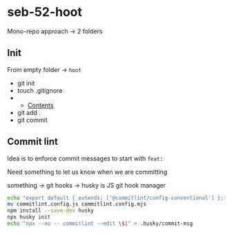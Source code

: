 # seb-52-hoot

Mono-repo approach -> 2 folders

## Init

From empty folder -> `hoot`

- git init
- touch .gitignore
- - [Contents](https://www.toptal.com/developers/gitignore/api/windows,osx,node,visualstudiocode)
- git add .
- git commit

## Commit lint

Idea is to enforce commit messages to start with `feat:`

Need something to let us know when we are committing

something -> git hooks -> husky is JS git hook manager

```bash
echo "export default { extends: ['@commitlint/config-conventional'] };" > commitlint.config.js
mv commitlint.config.js commitlint.config.mjs
npm install --save-dev husky
npx husky init
echo "npx --no -- commitlint --edit \$1" > .husky/commit-msg
```

